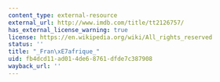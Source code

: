 ```yaml
---
content_type: external-resource
external_url: http://www.imdb.com/title/tt2126757/
has_external_license_warning: true
license: https://en.wikipedia.org/wiki/All_rights_reserved
status: ''
title: "_Fran\xE7afrique_"
uid: fb4dcd11-ad01-4de6-8761-dfde7c387908
wayback_url: ''
---
```

